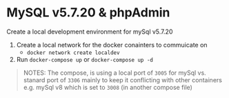# MySQL v5.7.20 & phpAdmin

Create a local development environment for mySql v5.7.20

1. Create a local network for the docker conainters to commuicate on
    - `docker network create localdev`
2. Run `docker-compose up` or `docker-compose up -d`

> NOTES: The compose, is using a local port of `3005` for mySql vs. stanard port of `3306` mainly to keep it conflicting with other containers e.g. mySql v8 which is set to `3008` (in another compose file)

